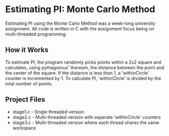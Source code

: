 # Estimating PI: Monte Carlo Method

Estimating PI using the Monte Carlo Method was a week-long university assignment. All code is written in C with the assignment focus being on multi-threaded programming.

## How it Works
To estimate PI, the program randomly picks points within a 2x2 square and calculates, using pythagorous' thereom, the distance between the point and the center of the square. If the distance is less than 1, a 'withinCircle' counter is incremented by 1. To calculate PI, 'withinCircle' is divided by the total number of points.

## Project Files

- stage1.c - Single threaded version
- stage2.c - Multi-threaded version with seperate 'withinCircle' counters
- stage3.c - Multi-threaded version where each thread shares the same workspace
 
